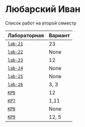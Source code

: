 # Любарский Иван
<summary>Список работ на второй семестр</summary>


| **Лабораторная**                                                              | **Вариант**                       |
|-------------------------------------------------------------------------------|-----------------------------------|
| [`lab-21`](https://github.com/Maxsmile123/MAI_109B_22/tree/main/Lyubovarsky/lab21) | 23                              |
| [`lab-22`](https://github.com/Maxsmile123/MAI_109B_22/tree/main/Lyubovarsky/lab22) | None   |
| [`lab-23`](https://github.com/Maxsmile123/MAI_109B_22/tree/main/Lyubovarsky/lab23) | 12                   |
| [`lab-24`](https://github.com/Maxsmile123/MAI_109B_22/tree/main/Lyubovarsky/lab24) | None                |
| [`lab-25`](https://github.com/Maxsmile123/MAI_109B_22/tree/main/Lyubovarsky/lab25) | None                 |
| [`lab-26`](https://github.com/Maxsmile123/MAI_109B_22/tree/main/Lyubovarsky/lab26) | 3, 3 |
| [`KP6`](https://github.com/Maxsmile123/MAI_109B_22/tree/main/Lyubovarsky/KP6)      | 12                  |
| [`KP7`](https://github.com/Maxsmile123/MAI_109B_22/tree/main/Lyubovarsky/KP7)      | 1,11                  |
| [`KP8`](https://github.com/Maxsmile123/MAI_109B_22/tree/main/Lyubovarsky/KP8)      | None                 |
| [`KP9`](https://github.com/Maxsmile123/MAI_109B_22/tree/main/Lyubovarsky/KP9)      | 12, 5                  |
